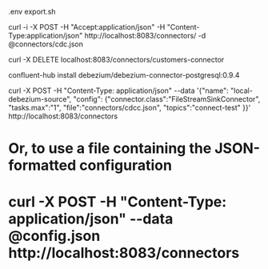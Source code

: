 .env
export.sh

curl -i -X POST -H "Accept:application/json" -H  "Content-Type:application/json" http://localhost:8083/connectors/ -d @connectors/cdc.json

curl -X DELETE localhost:8083/connectors/customers-connector

confluent-hub install debezium/debezium-connector-postgresql:0.9.4




  curl -X POST -H "Content-Type: application/json" --data '{"name": "local-debezium-source", "config": {"connector.class":"FileStreamSinkConnector", "tasks.max":"1", "file":"connectors/cdcc.json", "topics":"connect-test" }}' http://localhost:8083/connectors
# Or, to use a file containing the JSON-formatted configuration
# curl -X POST -H "Content-Type: application/json" --data @config.json http://localhost:8083/connectors